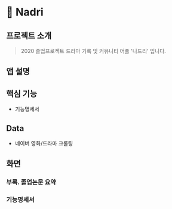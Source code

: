# :movie_camera: Nadri


## 프로젝트 소개 
>2020 졸업프로젝트 드라마 기록 및 커뮤니티 어플 '나드리' 입니다.


## 앱 설명



## 핵심 기능
- 기능명세서



## Data
- 네이버 영화/드라마 크롤링

## 화면


### 부록. 졸업논문 요약
### 기능명세서

